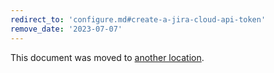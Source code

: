 ```yaml
---
redirect_to: 'configure.md#create-a-jira-cloud-api-token'
remove_date: '2023-07-07'
---
```


This document was moved to [another location](configure.md#create-a-jira-cloud-api-token).

<!-- This redirect file can be deleted after <2023-07-07>. -->
<!-- Redirects that point to other docs in the same project expire in three months. -->
<!-- Redirects that point to docs in a different project or site (for example, link is not relative and starts with `https:`) expire in one year. -->
<!-- Before deletion, see: https://docs.gitlab.com/ee/development/documentation/redirects.html -->

